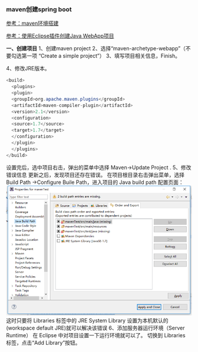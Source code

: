 


### maven创建spring boot

[参考：maven环境搭建](http://www.cnblogs.com/wenziii/p/6075929.html)

[参考：使用Eclipse插件创建Java WebApp项目](http://www.cnblogs.com/wenziii/p/6075929.html)

**一、创建项目**
1、创建maven project
2、选择“maven-archetype-webapp”（不要勾选第一项 “Create a simple project”）
3、填写项目相关信息，Finish。

4、修改JRE版本。
```java
<build>
  <plugins>
  <plugin>
  <groupId>org.apache.maven.plugins</groupId>
  <artifactId>maven-compiler-plugin</artifactId>
  <version>2.1</version>
  <configuration>
  <source>1.7</source>
  <target>1.7</target>
  </configuration>
  </plugin>
  </plugins>
</build>
```
设置完后，选中项目右击，弹出的菜单中选择 Maven->Update Project .
5、修改错误信息
更新之后，发现项目还存在错误。
在项目根目录右击弹出菜单，选择 Build Path ->Configure Buile Path，进入项目的 Java build path 配置页面：
![](img/1.png)
这时只要将 Libraries 标签中的 JRE System Library 设置为本机默认的(workspace default JRE)就可以解决该错误
6、添加服务器运行环境（Server Runtime）
在 Eclipse 中对项目设置一下运行环境就可以了。
切换到 Libraries 标签，点击“Add Library”按钮。


